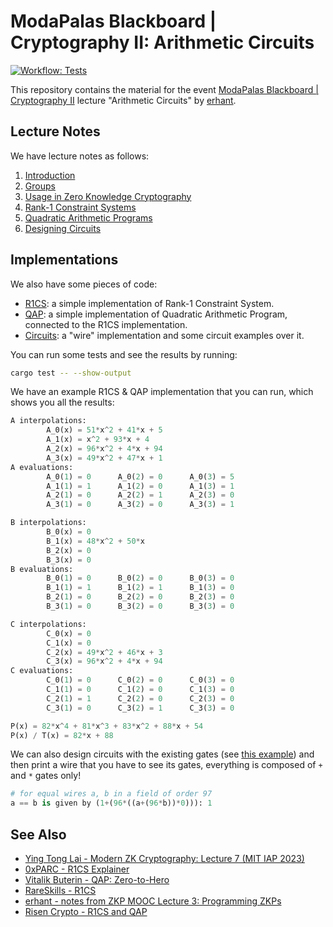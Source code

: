 # ModaPalas Blackboard | Cryptography II: Arithmetic Circuits

<a href="./.github/workflows/test.yml" target="_blank">
  <img alt="Workflow: Tests" src="https://github.com/erhant/arithmetic-circuits/actions/workflows/tests.yml/badge.svg">
</a>

This repository contains the material for the event [ModaPalas Blackboard | Cryptography II](https://lu.ma/c6wrtj5b?tk=dJKwGa) lecture "Arithmetic Circuits" by [erhant](https://github.com/erhant).

## Lecture Notes

We have lecture notes as follows:

1. [Introduction](./docs/1-ontro.md)
2. [Groups](./docs/2-groups.md)
3. [Usage in Zero Knowledge Cryptography](./docs/3-usage.md)
4. [Rank-1 Constraint Systems](./docs/4-r1cs.md)
5. [Quadratic Arithmetic Programs](./docs/5-qap.md)
6. [Designing Circuits](./docs/6-circuits.md)

## Implementations

We also have some pieces of code:

- [R1CS](./src/r1cs.rs): a simple implementation of Rank-1 Constraint System.
- [QAP](./src/qap.rs): a simple implementation of Quadratic Arithmetic Program, connected to the R1CS implementation.
- [Circuits](./src/circuits.rs): a "wire" implementation and some circuit examples over it.

You can run some tests and see the results by running:

```sh
cargo test -- --show-output
```

We have an example R1CS & QAP implementation that you can run, which shows you all the results:

```py
A interpolations:
        A_0(x) = 51*x^2 + 41*x + 5
        A_1(x) = x^2 + 93*x + 4
        A_2(x) = 96*x^2 + 4*x + 94
        A_3(x) = 49*x^2 + 47*x + 1
A evaluations:
        A_0(1) = 0      A_0(2) = 0      A_0(3) = 5
        A_1(1) = 1      A_1(2) = 0      A_1(3) = 1
        A_2(1) = 0      A_2(2) = 1      A_2(3) = 0
        A_3(1) = 0      A_3(2) = 0      A_3(3) = 1

B interpolations:
        B_0(x) = 0
        B_1(x) = 48*x^2 + 50*x
        B_2(x) = 0
        B_3(x) = 0
B evaluations:
        B_0(1) = 0      B_0(2) = 0      B_0(3) = 0
        B_1(1) = 1      B_1(2) = 1      B_1(3) = 0
        B_2(1) = 0      B_2(2) = 0      B_2(3) = 0
        B_3(1) = 0      B_3(2) = 0      B_3(3) = 0

C interpolations:
        C_0(x) = 0
        C_1(x) = 0
        C_2(x) = 49*x^2 + 46*x + 3
        C_3(x) = 96*x^2 + 4*x + 94
C evaluations:
        C_0(1) = 0      C_0(2) = 0      C_0(3) = 0
        C_1(1) = 0      C_1(2) = 0      C_1(3) = 0
        C_2(1) = 1      C_2(2) = 0      C_2(3) = 0
        C_3(1) = 0      C_3(2) = 1      C_3(3) = 0

P(x) = 82*x^4 + 81*x^3 + 83*x^2 + 88*x + 54
P(x) / T(x) = 82*x + 88
```

We can also design circuits with the existing gates (see [this example](./tests/circuits_test.rs)) and then print a wire that you have to see its gates, everything is composed of `+` and `*` gates only!

```py
# for equal wires a, b in a field of order 97
a == b is given by (1+(96*((a+(96*b))*0))): 1
```

## See Also

- [Ying Tong Lai - Modern ZK Cryptography: Lecture 7 (MIT IAP 2023)](https://assets.super.so/9c1ce0ba-bad4-4680-8c65-3a46532bf44a/files/e11309fb-7356-42ad-9c78-565341abd80d.pdf)
- [0xPARC - R1CS Explainer](https://learn.0xparc.org/materials/circom/additional-learning-resources/r1cs%20explainer/)
- [Vitalik Buterin - QAP: Zero-to-Hero](https://medium.com/@VitalikButerin/quadratic-arithmetic-programs-from-zero-to-hero-f6d558cea649)
- [RareSkills - R1CS](https://www.rareskills.io/post/rank-1-constraint-system)
- [erhant - notes from ZKP MOOC Lecture 3: Programming ZKPs](https://crypto.erhant.me/zklearning/programming-zkps.html)
- [Risen Crypto - R1CS and QAP](https://risencrypto.github.io/R1CSQAP/)
